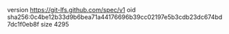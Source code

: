 version https://git-lfs.github.com/spec/v1
oid sha256:0c4be12b33d9b6bea71a44176696b39cc02197e5b3cdb23dc674bd7dc1f0eb8f
size 4295
